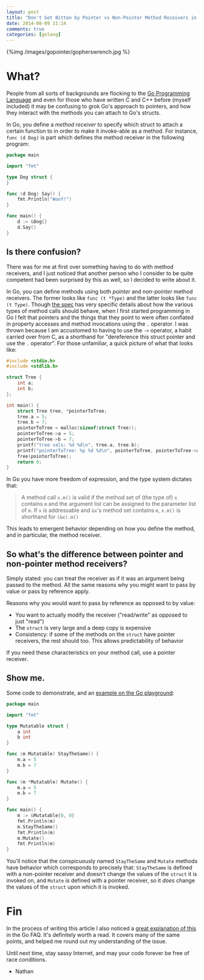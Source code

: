 ```yaml
---
layout: post
title: "Don't Get Bitten by Pointer vs Non-Pointer Method Receivers in Golang"
date: 2014-08-09 11:14
comments: true
categories: [golang]
---
```


{%img /images/gopointer/gopherswrench.jpg %}

# What?

People from all sorts of backgrounds are flocking to the [Go Programming Language](http://golang.org) and even for those who have written C and C++ before (myself included) it may be confusing to grok Go's approach to pointers, and how they interact with the methods you can attach to Go's structs.

In Go, you define a *method receiver* to specify which struct to attach a certain function to in order to make it invoke-able as a method.  For instance, `func (d Dog)` is part which defines the method receiver in the following program:

```go
package main

import "fmt"

type Dog struct {
}

func (d Dog) Say() {
	fmt.Println("Woof!")
}

func main() {
	d := &Dog{}
	d.Say()
}
```

## Is there confusion?

There was for me at first over something having to do with method receivers, and I just noticed that another person who I consider to be quite competent had been surprised by this as well, so I decided to write about it.

In Go, you can define methods using both *pointer* and *non-pointer* method receivers.  The former looks like `func (t *Type)` and the latter looks like `func (t Type)`.  Though [the spec](http://golang.org/ref/spec#Method_sets) has very specific details about how the various types of method calls should behave, when I first started programming in Go I felt that pointers and the things that they point to were often conflated in property accesses and method invocations using the `.` operator.  I was thrown because I am accustomed to having to use the `->` operator, a habit carried over from C, as a shorthand for "dereference this struct pointer and use the `.` operator".  For those unfamiliar, a quick picture of what that looks like:

```c
#include <stdio.h>
#include <stdlib.h>

struct Tree {
    int a;
    int b;
};

int main() {
    struct Tree tree, *pointerToTree;
    tree.a = 5;
    tree.b = 7;
    pointerToTree = malloc(sizeof(struct Tree));
    pointerToTree->a = 5;
    pointerToTree->b = 7;
    printf("tree vals: %d %d\n", tree.a, tree.b);
    printf("pointerToTree: %p %d %d\n", pointerToTree, pointerToTree->a, pointerToTree->b);
    free(pointerToTree);
    return 0;
}
``` 

In Go you have more freedom of expression, and the type system dictates that:

> A method call `x.m()` is valid if the method set of (the type of) `x` contains `m` and the argument list can be assigned to the parameter list of `m`. If `x` is addressable and `&x`'s method set contains `m`, `x.m()` is shorthand for `(&x).m()`

This leads to emergent behavior depending on how you define the method, and in particular, the method receiver.

## So what's the difference between pointer and non-pointer method receivers?

Simply stated:  you can treat the receiver as if it was an argument being passed to the method.  All the same reasons why you might want to pass by value or pass by reference apply.

Reasons why you would want to pass by reference as opposed to by value:

- You want to actually modify the receiver ("read/write" as opposed to just "read")
- The `struct` is very large and a deep copy is expensive
- Consistency: if some of the methods on the `struct` have pointer receivers, the rest should too.  This allows predictability of behavior

If you need these characteristics on your method call, use a pointer receiver.

## Show me.

Some code to demonstrate, and an [example on the Go playground](http://play.golang.org/p/O0O7Nk1SGF):

```go
package main

import "fmt"

type Mutatable struct {
	a int
	b int
}

func (m Mutatable) StayTheSame() {
	m.a = 5
	m.b = 7
}

func (m *Mutatable) Mutate() {
	m.a = 5
	m.b = 7
}

func main() {
	m := &Mutatable{0, 0}
	fmt.Println(m)
	m.StayTheSame()
	fmt.Println(m)
	m.Mutate()
	fmt.Println(m)
}
```

You'll notice that the conspicuously named `StayTheSame` and `Mutate`  methods have behavior which corresponds to precisely that:  `StayTheSame` is defined with a non-pointer receiver and doesn't change the values of the `struct` it is invoked on, and `Mutate` is defined with a pointer receiver, so it *does* change the values of the `struct` upon which it is invoked.

# Fin

In the process of writing this article I also noticed a [great explanation of this](http://golang.org/doc/faq#methods_on_values_or_pointers) in the Go FAQ.  It's definitely worth a read.  It covers many of the same points, and helped me round out my understanding of the issue.

Until next time, stay sassy Internet, and may your code forever be free of race conditions.

- Nathan